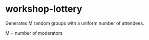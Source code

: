 # workshop-lottery

Generates M random groups with a uniform number of attendees.

M = number of moderators
